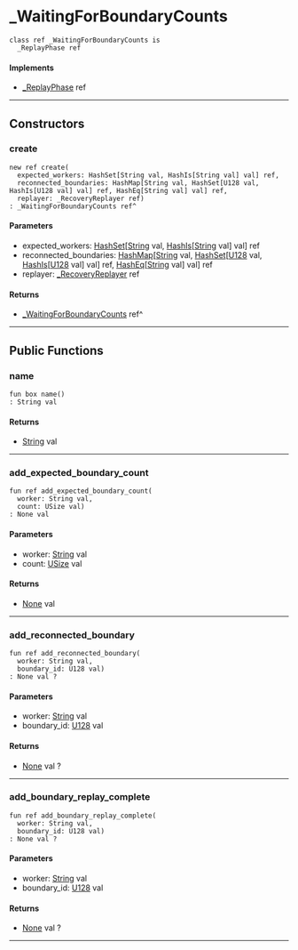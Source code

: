 # _WaitingForBoundaryCounts

```pony
class ref _WaitingForBoundaryCounts is
  _ReplayPhase ref
```

#### Implements

* [_ReplayPhase](wallaroo-ent-recovery-_ReplayPhase) ref

---

## Constructors

### create

```pony
new ref create(
  expected_workers: HashSet[String val, HashIs[String val] val] ref,
  reconnected_boundaries: HashMap[String val, HashSet[U128 val, HashIs[U128 val] val] ref, HashEq[String val] val] ref,
  replayer: _RecoveryReplayer ref)
: _WaitingForBoundaryCounts ref^
```
#### Parameters

*   expected_workers: [HashSet](collections-HashSet)\[[String](builtin-String) val, [HashIs](collections-HashIs)\[[String](builtin-String) val\] val\] ref
*   reconnected_boundaries: [HashMap](collections-HashMap)\[[String](builtin-String) val, [HashSet](collections-HashSet)\[[U128](builtin-U128) val, [HashIs](collections-HashIs)\[[U128](builtin-U128) val\] val\] ref, [HashEq](collections-HashEq)\[[String](builtin-String) val\] val\] ref
*   replayer: [_RecoveryReplayer](wallaroo-ent-recovery-_RecoveryReplayer) ref

#### Returns

* [_WaitingForBoundaryCounts](wallaroo-ent-recovery-_WaitingForBoundaryCounts) ref^

---

## Public Functions

### name

```pony
fun box name()
: String val
```

#### Returns

* [String](builtin-String) val

---

### add_expected_boundary_count

```pony
fun ref add_expected_boundary_count(
  worker: String val,
  count: USize val)
: None val
```
#### Parameters

*   worker: [String](builtin-String) val
*   count: [USize](builtin-USize) val

#### Returns

* [None](builtin-None) val

---

### add_reconnected_boundary

```pony
fun ref add_reconnected_boundary(
  worker: String val,
  boundary_id: U128 val)
: None val ?
```
#### Parameters

*   worker: [String](builtin-String) val
*   boundary_id: [U128](builtin-U128) val

#### Returns

* [None](builtin-None) val ?

---

### add_boundary_replay_complete

```pony
fun ref add_boundary_replay_complete(
  worker: String val,
  boundary_id: U128 val)
: None val ?
```
#### Parameters

*   worker: [String](builtin-String) val
*   boundary_id: [U128](builtin-U128) val

#### Returns

* [None](builtin-None) val ?

---

